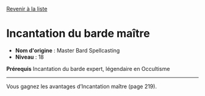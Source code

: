 [Revenir à la liste](list.md)

# Incantation du barde maître

 * **Nom d'origine** : Master Bard Spellcasting
 * **Niveau** : 18


<p><strong>Prérequis</strong> Incantation du barde expert, légendaire en Occultisme</p>
<hr>
<p>Vous gagnez les avantages d’Incantation maître (page 219).</p>